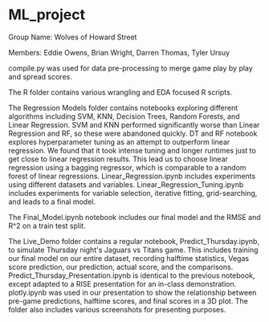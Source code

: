 # ML_project

Group Name: Wolves of Howard Street

Members: Eddie Owens, Brian Wright, Darren Thomas, Tyler Ursuy

compile.py was used for data pre-processing to merge game play by play and spread scores.

The R folder contains various wrangling and EDA focused R scripts.

The Regression Models folder contains notebooks exploring different algorithms including SVM, KNN, Decision Trees, Random Forests, and Linear Regression. SVM and KNN performed significantly worse than Linear Regression and RF, so these were abandoned quickly. DT and RF notebook explores hyperparameter tuning as an attempt to outperform linear regression. We found that it took intense tuning and longer runtimes just to get close to linear regression results. This lead us to choose linear regression using a bagging regressor, which is comparable to a random forest of linear regressions. Linear_Regression.ipynb includes experiments using different datasets and variables. Linear_Regression_Tuning.ipynb includes experiments for variable selection, iterative fitting, grid-searching, and leads to a final model.

The Final_Model.ipynb notebook includes our final model and the RMSE and R^2 on a train test split.

The Live_Demo folder contains a regular notebook, Predict_Thursday.ipynb, to simulate Thursday night's Jaguars vs Titans game. This includes training our final model on our entire dataset, recording halftime statistics, Vegas score prediction, our prediction, actual score, and the comparisons. Predict_Thursday_Presentation.ipynb is identical to the previous notebook, except adapted to a RISE presentation for an in-class demonstration. plotly.ipynb was used in our presentation to show the relationship between pre-game predictions, halftime scores, and final scores in a 3D plot. The folder also includes various screenshots for presenting purposes.
